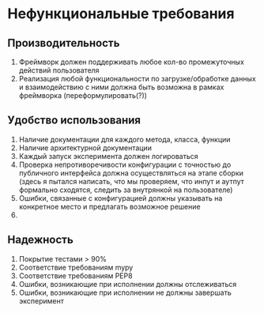 # Нефункциональные требования

## Производительность
1. Фреймворк должен поддерживать любое кол-во промежуточных действий пользователя
2. Реализация любой функциональности по загрузке/обработке данных и взаимодействию с ними должна быть возможна в рамках фреймворка (переформулировать(?))

## Удобство использования
1. Наличие документации для каждого метода, класса, функции
2. Наличие архитектурной документации 
3. Каждый запуск эксперимента должен логироваться
4. Проверка непротиворечивости конфигурации с точностью до публичного интерфейса должна осуществляться на этапе сборки (здесь я пытался написать, что мы проверяем, что инпут и аутпут формально сходятся, следить за внутрянкой на пользователе)
5. Ошибки, связанные с конфигурацией должны указывать на конкретное место и предлагать возможное решение
6. 

## Надежность
1. Покрытие тестами > 90%
2. Соответствие требованиям mypy
3. Соответствие требованиям PEP8
4. Ошибки, возникающие при исполнении должны отслеживаться
5. Ошибки, возникающие при исполнении не должны завершать эксперимент
